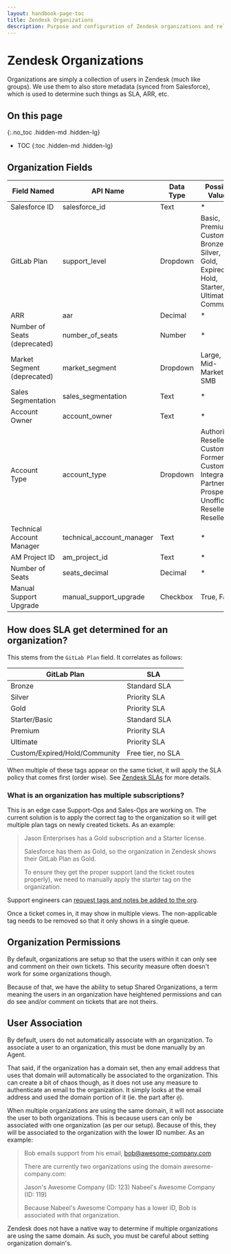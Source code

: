 ```yaml
---
layout: handbook-page-toc
title: Zendesk Organizations
description: Purpose and configuration of Zendesk organizations and related fields.
---
```


# Zendesk Organizations

Organizations are simply a collection of users in Zendesk (much like groups).
We use them to also store metadata (synced from Salesforce), which is used to
determine such things as SLA, ARR, etc.

## On this page
{:.no_toc .hidden-md .hidden-lg}

- TOC
{:toc .hidden-md .hidden-lg}

## Organization Fields

| Field Named | API Name | Data Type | Possible Values |
|-------------|----------|-----------|-----------------|
| Salesforce ID                | salesforce_id | Text     | * |
| GitLab Plan                  | support_level | Dropdown | Basic, Premium, Custom, Bronze, Silver, Gold, Expired, Hold, Starter, Ultimate, Community |
| ARR                          | aar | Decimal  | * |
| Number of Seats (deprecated) | number_of_seats | Number   | * |
| Market Segment (deprecated)  | market_segment | Dropdown | Large, Mid-Market, SMB |
| Sales Segmentation           | sales_segmentation | Text     | * |
| Account Owner                | account_owner | Text     | * |
| Account Type                 | account_type | Dropdown | Authorized Reseller, Customer, Former Customer, Integrator, Partner, Prospect, Unofficial Reseller, Reseller |
| Technical Account Manager    | technical_account_manager | Text     | * |
| AM Project ID                | am_project_id | Text     | * |
| Number of Seats              | seats_decimal | Decimal  | * |
| Manual Support Upgrade       | manual_support_upgrade | Checkbox | True, False |

## How does SLA get determined for an organization?

This stems from the `GitLab Plan` field. It correlates as follows:

| GitLab Plan | SLA |
|-------------|-----|
| Bronze                        | Standard SLA |
| Silver                        | Priority SLA |
| Gold                          | Priority SLA |
| Starter/Basic                 | Standard SLA |
| Premium                       | Priority SLA |
| Ultimate                      | Priority SLA |
| Custom/Expired/Hold/Community | Free tier, no SLA |

When multiple of these tags appear on the same ticket, it will apply the SLA
policy that comes first (order wise). See [Zendesk SLAs](slas.html) for more
details.

### What is an organization has multiple subscriptions?

This is an edge case Support-Ops and Sales-Ops are working on. The current
solution is to apply the correct tag to the organization so it will get multiple
plan tags on newly created tickets. As an example:

> Jason Enterprises has a Gold subscription and a Starter license.
> 
> Salesforce has them as Gold, so the organization in Zendesk shows their
> GitLab Plan as Gold.
>
> To ensure they get the proper support (and the ticket routes properly), we
> need to manually apply the starter tag on the organization.

Support engineers can [request tags and notes be added to the org](https://gitlab.com/gitlab-com/support/support-ops/support-ops-project/-/issues/new?issuable_template=Add%20Zendesk%20Organization%20Notes%20or%20Tags%20Request).

Once a ticket comes in, it may show in multiple views. The non-applicable tag
needs to be removed so that it only shows in a single queue.

## Organization Permissions

By default, organizations are setup so that the users within it can only see and
comment on their own tickets. This security measure often doesn't work for some
organizations though.

Because of that, we have the ability to setup Shared Organizations, a term
meaning the users in an organization have heightened permissions and can do see
and/or comment on tickets that are not theirs. 

## User Association

By default, users do not automatically associate with an organization. To
associate a user to an organization, this must be done manually by an Agent.

That said, if the organization has a domain set, then any email address that
uses that domain will automatically be associated to the organization. This can
create a bit of chaos though, as it does not use any measure to authenticate
an email to the organization. It simply looks at the email address and used the
domain portion of it (ie. the part after `@`). 

When multiple organizations are using the same domain, it will not associate the
user to both organizations. This is because users can only be associated with
one organization (as per our setup). Because of this, they will be associated
to the organization with the lower ID number. As an example:

> Bob emails support from his email, bob@awesome-company.com
>
> There are currently two organizations using the domain awesome-company.com:
>
> Jason's Awesome Company (ID: 123)
> Nabeel's Awesome Company (ID: 119)
>
> Because Nabeel's Awesome Company has a lower ID, Bob is associated with that
> organization.

Zendesk does not have a native way to determine if multiple organizations are
using the same domain. As such, you must be careful about setting organization
domain's. 
